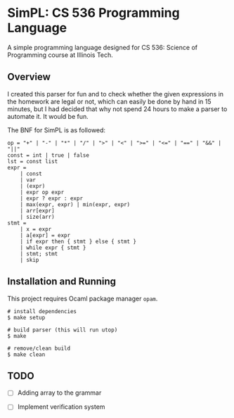 # SimPL: CS 536 Programming Language

A simple programming language designed for CS 536: Science of Programming course
at Illinois Tech.

## Overview

I created this parser for fun and to check whether the given expressions in
the homework are legal or not, which can easily be done by hand in 15 minutes,
but I had decided that why not spend 24 hours to make a parser to automate it.
It would be fun.

The BNF for SimPL is as followed:

```
op = "+" | "-" | "*" | "/" | ">" | "<" | ">=" | "<=" | "==" | "&&" | "||"
const = int | true | false
lst = const list
expr =
    | const
    | var
    | (expr)
    | expr op expr
    | expr ? expr : expr
    | max(expr, expr) | min(expr, expr)
    | arr[expr]
    | size(arr)
stmt =
    | x = expr
    | a[expr] = expr
    | if expr then { stmt } else { stmt }
    | while expr { stmt }
    | stmt; stmt
    | skip
```

## Installation and Running

This project requires Ocaml package manager `opam`.

```
# install dependencies
$ make setup

# build parser (this will run utop)
$ make

# remove/clean build
$ make clean
```

## TODO

- [ ] Adding array to the grammar

- [ ] Implement verification system
